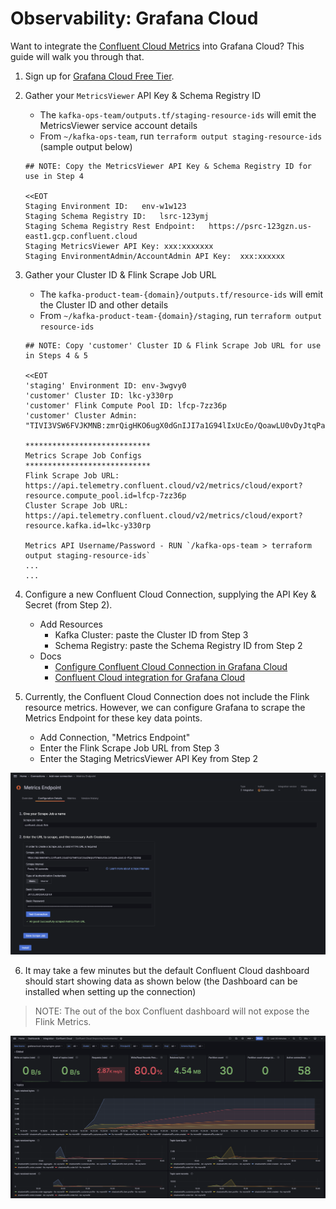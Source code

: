 # Observability: Grafana Cloud

Want to integrate the [Confluent Cloud Metrics](https://api.telemetry.confluent.cloud/docs/descriptors/datasets/cloud) into Grafana Cloud? This guide will walk you through that.

1. Sign up for [Grafana Cloud Free Tier](https://grafana.com/products/cloud/).
2. Gather your `MetricsViewer` API Key & Schema Registry ID
   - The `kafka-ops-team/outputs.tf/staging-resource-ids` will emit the MetricsViewer service account details
   - From `~/kafka-ops-team`, run `terraform output staging-resource-ids` (sample output below)
   
    ```text
   ## NOTE: Copy the MetricsViewer API Key & Schema Registry ID for use in Step 4
   
    <<EOT
    Staging Environment ID:   env-w1w123
    Staging Schema Registry ID:   lsrc-123ymj
    Staging Schema Registry Rest Endpoint:   https://psrc-123gzn.us-east1.gcp.confluent.cloud
    Staging MetricsViewer API Key: xxx:xxxxxxx
    Staging EnvironmentAdmin/AccountAdmin API Key:  xxx:xxxxxx
    ```

3. Gather your Cluster ID & Flink Scrape Job URL
   - The `kafka-product-team-{domain}/outputs.tf/resource-ids` will emit the Cluster ID and other details
   - From `~/kafka-product-team-{domain}/staging`, run `terraform output resource-ids`
   
   ```text
   ## NOTE: Copy 'customer' Cluster ID & Flink Scrape Job URL for use in Steps 4 & 5
   
   <<EOT
   'staging' Environment ID: env-3wgvy0
   'customer' Cluster ID: lkc-y330rp
   'customer' Flink Compute Pool ID: lfcp-7zz36p
   'customer' Cluster Admin: "TIVI3VSW6FVJKMNB:zmrQigHKO6ugX0dGnIJI7a1G94lIxUcEo/QoawLU0vDyJtqPargnXgxxJ8p5KJJj"
    
   ****************************
   Metrics Scrape Job Configs
   ****************************
   Flink Scrape Job URL:   https://api.telemetry.confluent.cloud/v2/metrics/cloud/export?resource.compute_pool.id=lfcp-7zz36p
   Cluster Scrape Job URL: https://api.telemetry.confluent.cloud/v2/metrics/cloud/export?resource.kafka.id=lkc-y330rp
   
   Metrics API Username/Password - RUN `/kafka-ops-team > terraform output staging-resource-ids`
   ...
   ...
   ```

4. Configure a new Confluent Cloud Connection, supplying the API Key & Secret (from Step 2).
   - Add Resources
     - Kafka Cluster: paste the Cluster ID from Step 3
     - Schema Registry: paste the Schema Registry ID from Step 2
   - Docs
     - [Configure Confluent Cloud Connection in Grafana Cloud](https://confluent.cloud/settings/metrics/integrations?integration=grafana)
     - [Confluent Cloud integration for Grafana Cloud](https://grafana.com/docs/grafana-cloud/monitor-infrastructure/integrations/integration-reference/integration-confluent-cloud/#confluent-cloud-integration-for-grafana-cloud)

5. Currently, the Confluent Cloud Connection does not include the Flink resource metrics. However, we can configure Grafana to scrape the Metrics Endpoint for these key data points.
    - Add Connection, "Metrics Endpoint"
    - Enter the Flink Scrape Job URL from Step 3
    - Enter the Staging MetricsViewer API Key from Step 2

![flink-metrics](../../assets/grafana-metrics-endpoint.png)

6. It may take a few minutes but the default Confluent Cloud dashboard should start showing data as shown below (the Dashboard can be installed when setting up the connection)

> NOTE: The out of the box Confluent dashboard will not expose the Flink Metrics.

![dashboard](../../assets/grafana-cloud-dashboard.png)